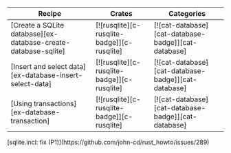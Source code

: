 | Recipe | Crates | Categories |
|--------|--------|------------|
| [Create a SQLite database][ex-database-create-database-sqlite] | [![rusqlite][c-rusqlite-badge]][c-rusqlite] | [![cat-database][cat-database-badge]][cat-database] |
| [Insert and select data][ex-database-insert-select-data] | [![rusqlite][c-rusqlite-badge]][c-rusqlite] | [![cat-database][cat-database-badge]][cat-database] |
| [Using transactions][ex-database-transaction] | [![rusqlite][c-rusqlite-badge]][c-rusqlite] | [![cat-database][cat-database-badge]][cat-database] |

<div class="hidden">
[sqlite.incl: fix (P1)](https://github.com/john-cd/rust_howto/issues/289)

</div>
